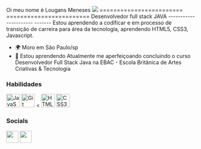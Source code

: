 Oi meu nome é Lougans Meneses ![](https://user-images.githubusercontent.com/18350557/176309783-0785949b-9127-417c-8b55-ab5a4333674e.gif)  ======================== ======================== Desenvolvedor full stack JAVA ---------------------- -------
Estou aprendendo a codificar e em processo de transição de carreira para área da tecnologia, aprendendo HTML5, CSS3, Javascript.
* 🌍 Moro em São Paulo/sp
* 🧠 Estou aprendendo Atualmente me aperfeiçoando concluindo o curso Desenvolvedor Full Stack Java na EBAC - Escola Britânica de Artes Criativas & Tecnologia

### Habilidades


<p align="left">
<a href="https://developer.mozilla.org/en-US/docs/Web/JavaScript" target="_blank" rel="noreferrer"><img src="https ://raw.githubusercontent.com/danielcranney/readme-generator/main/public/icons/skills/javascript-colored.svg" width="36" height="36" alt="JavaScript" /></a>
<a href="https://git-scm.com/" target="_blank" rel="noreferrer"><img src="https://raw.githubusercontent.com/danielcranney/readme-generator/main/ public/icons/skills/git-colored.svg" width="36" height="36" alt="Git" /></a> <
<a href="https://developer.mozilla.org/en-US/docs/Glossary/HTML5" target="_blank" rel="noreferrer"><img src="https://raw.githubusercontent.com /danielcranney/readme-generator/main/public/icons/skills/html5-colored.svg" width="36" height="36" alt="HTML5" /></a>
<a href="https:/ /www.w3.org/TR/CSS/#css" target="_blank" rel="noreferrer"><img src="https://raw.githubusercontent.com/danielcranney/readme-generator/main/public/ icons/skills/css3-colored.svg" width="36" height="36" alt="CSS3" /></a>
</p>


### Socials

<p align="left"> <a href="https://www.github.com//Lougans-meneses" target="_blank" rel="noreferrer"><img src="https: //raw.githubusercontent.com/danielcranney/readme-generator/main/public/icons/socials/github.svg" width="32" height="32" /></a> <a href="https:/ /www.linkedin.com/in/lougans-moura" target="_blank" rel="noreferrer"><img src="https://raw.githubusercontent.com/danielcranney/readme-generator/main/public/icons /sociais/linkedin.svg" width="32" height="32" /></a> </p>
